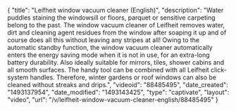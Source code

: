 {
    "title": "Leifheit window vacuum cleaner (English)",
    "description": "Water puddles staining the windowsill or floors, parquet or sensitive carpeting belong to the past. The window vacuum cleaner of Leifheit removes water, dirt and cleaning agent residues from the window after soaping it up and of course does all this without leaving any stripes at all! Owing to the automatic standby function, the window vacuum cleaner automatically enters the energy saving mode when it is not in use, for an extra-long battery durability. Also ideally suitable for mirrors, tiles, shower cabins and all smooth surfaces. The handy tool can be combined with all Leifheit click-system handles. Therefore, winter gardens or roof windows can also be cleaned without streaks and drips.",
    "videoid": "88485495",
    "date_created": "1493137954",
    "date_modified": "1493143425",
    "type": "captivate",
    "layout": "video",
    "url": "\/v\/leifheit-window-vacuum-cleaner-english\/88485495"
}